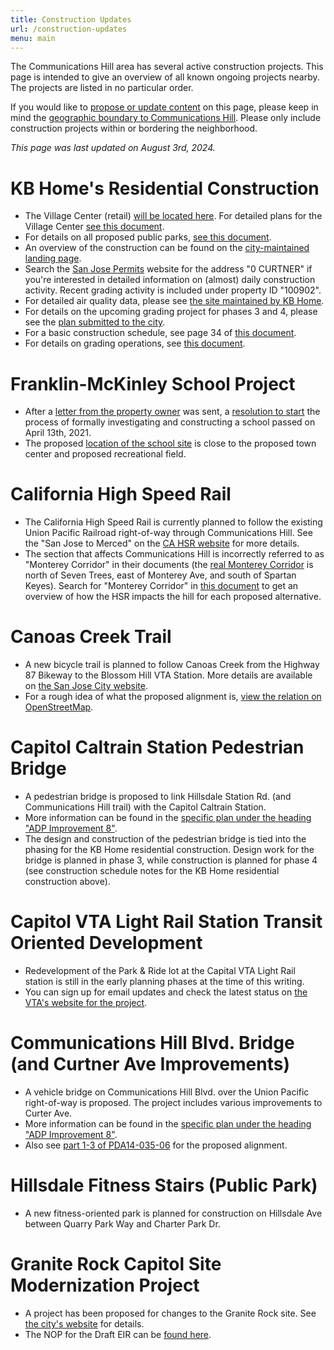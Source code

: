 ```yaml
---
title: Construction Updates
url: /construction-updates
menu: main
---
```


The Communications Hill area has several active construction projects. This page is intended to give an overview of all known ongoing projects nearby. The projects are listed in no particular order.

If you would like to [propose or update content](https://github.com/typeobject/commhill-org/issues/new) on this page, please keep in mind the [geographic boundary to Communications Hill](https://static-www.commhill.org/pdf/CommHill_neighprofilesPDF15017.pdf). Please only include construction projects within or bordering the neighborhood.

_This page was last updated on August 3rd, 2024._

# KB Home's Residential Construction
- The Village Center (retail) [will be located here](https://www.openstreetmap.org/way/833395521). For detailed plans for the Village Center [see this document](https://static-www.commhill.org/pdf/FilePDA1403505VillageCenter.pdf).
- For details on all proposed public parks, [see this document](https://static-www.commhill.org/pdf/commhillParklandFacilities.pdf).
- An overview of the construction can be found on the [city-maintained landing page](https://www.sanjoseca.gov/your-government/departments/planning-building-code-enforcement/planning-division/projects-of-high-interest/approved-under-construction/communications-hill).
- Search the [San Jose Permits](https://sjpermits.org/permits/general/combinedquery.asp) website for the address "0 CURTNER" if you're interested in detailed information on (almost) daily construction activity. Recent grading activity is included under property ID "100902".
- For detailed air quality data, please see [the site maintained by KB Home](https://www.kbhome.com/communicationshill).
- For details on the upcoming grading project for phases 3 and 4, please see the [plan submitted to the city](https://static-www.commhill.org/pdf/45042487.pdf).
- For a basic construction schedule, see page 34 of [this document](https://static-www.commhill.org/pdf/commhillAppendixEAirQuality.pdf).
- For details on grading operations, see [this document](https://static-www.commhill.org/pdf/2024-08-01-grading-plan-45545594.pdf).

# Franklin-McKinley School Project
- After a [letter from the property owner](https://static-www.commhill.org/pdf/CommunicationHillLetterToFMSD.pdf) was sent, a [resolution to start](https://static-www.commhill.org/pdf/Resolution2021-12-IntentToConstructSchoolOnDonatedProperty.pdf) the process of formally investigating and constructing a school passed on April 13th, 2021.
- The proposed [location of the school site](https://www.openstreetmap.org/way/809642786#map=18/37.28628/-121.85585) is close to the proposed town center and proposed recreational field.

# California High Speed Rail

- The California High Speed Rail is currently planned to follow the existing Union Pacific Railroad right-of-way through Communications Hill. See the "San Jose to Merced" on the [CA HSR website](https://hsr.ca.gov/high_speed_rail/project_sections/san_jose_merced.aspx) for more details.
- The section that affects Communications Hill is incorrectly referred to as "Monterey Corridor" in their documents (the [real Monterey Corridor](https://en.wikipedia.org/wiki/Spartan_Keyes,_San_Jose) is north of Seven Trees, east of Monterey Ave, and south of Spartan Keyes). Search for "Monterey Corridor" in [this document](https://static-www.commhill.org/pdf/Draft_EIRS_JM_V1-21_CH_3.13_Station_Planning_Land_Use.pdf) to get an overview of how the HSR impacts the hill for each proposed alternative.

# Canoas Creek Trail

- A new bicycle trail is planned to follow Canoas Creek from the Highway 87 Bikeway to the Blossom Hill VTA Station. More details are available on [the San Jose City website](https://www.sanjoseca.gov/Home/Components/FacilityDirectory/FacilityDirectory/3036/2058).
- For a rough idea of what the proposed alignment is, [view the relation on OpenStreetMap](https://www.openstreetmap.org/relation/11378490#map=14/37.2651/-121.8343).

# Capitol Caltrain Station Pedestrian Bridge

- A pedestrian bridge is proposed to link Hillsdale Station Rd. (and Communications Hill trail) with the Capitol Caltrain Station.
- More information can be found in the [specific plan under the heading "ADP Improvement 8"](https://static-www.commhill.org/pdf/CommunicationsHillSpecific.pdf).
- The design and construction of the pedestrian bridge is tied into the phasing for the KB Home residential construction. Design work for the bridge is planned in phase 3, while construction is planned for phase 4 (see construction schedule notes for the KB Home residential construction above).

# Capitol VTA Light Rail Station Transit Oriented Development

- Redevelopment of the Park & Ride lot at the Capital VTA Light Rail station is still in the early planning phases at the time of this writing.
- You can sign up for email updates and check the latest status on [the VTA's website for the project](https://www.vta.org/capitoldevelopment).

# Communications Hill Blvd. Bridge (and Curtner Ave Improvements)

- A vehicle bridge on Communications Hill Blvd. over the Union Pacific right-of-way is proposed. The project includes various improvements to Curter Ave.
- More information can be found in the [specific plan under the heading "ADP Improvement 8"](https://static-www.commhill.org/pdf/CommunicationsHillSpecific.pdf).
- Also see [part 1-3 of PDA14-035-06](https://static-www.commhill.org/pdf/PDA1403506PT1901Phase34part13.pdf) for the proposed alignment.

# Hillsdale Fitness Stairs (Public Park)

- A new fitness-oriented park is planned for construction on Hillsdale Ave between Quarry Park Way and Charter Park Dr.

# Granite Rock Capitol Site Modernization Project

- A project has been proposed for changes to the Granite Rock site. See [the city's website](https://www.sanjoseca.gov/your-government/departments-offices/planning-building-code-enforcement/planning-division/environmental-planning/environmental-review/active-eirs/graniterock-capitol-modernization-project) for details.
- The NOP for the Draft EIR can be [found here](https://static-www.commhill.org/pdf/GraniterockProjectNOPPDC19.pdf).
